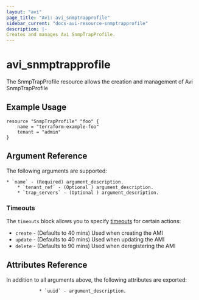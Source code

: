 ```yaml
---
layout: "avi"
page_title: "Avi: avi_snmptrapprofile"
sidebar_current: "docs-avi-resource-snmptrapprofile"
description: |-
Creates and manages Avi SnmpTrapProfile.
---
```


# avi_snmptrapprofile

The SnmpTrapProfile resource allows the creation and management of Avi SnmpTrapProfile

## Example Usage

```hcl
resource "SnmpTrapProfile" "foo" {
    name = "terraform-example-foo"
    tenant = "admin"
}
```

## Argument Reference

The following arguments are supported:

    * `name` - (Required) argument_description.
        * `tenant_ref` - (Optional ) argument_description.
        * `trap_servers` - (Optional ) argument_description.
        
### Timeouts

The `timeouts` block allows you to specify [timeouts](https://www.terraform.io/docs/configuration/resources.html#timeouts) for certain actions:

* `create` - (Defaults to 40 mins) Used when creating the AMI
* `update` - (Defaults to 40 mins) Used when updating the AMI
* `delete` - (Defaults to 90 mins) Used when deregistering the AMI

## Attributes Reference

In addition to all arguments above, the following attributes are exported:

                * `uuid` - argument_description.
    
